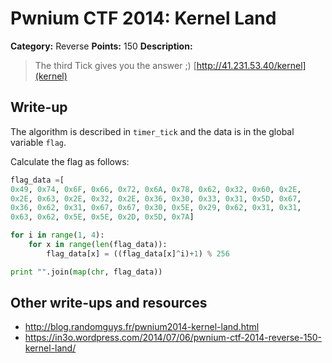 # Pwnium CTF 2014: Kernel Land

**Category:** Reverse
**Points:** 150
**Description:**

> The third Tick gives you the answer ;) [http://41.231.53.40/kernel](kernel)

## Write-up

The algorithm is described in `timer_tick` and the data is in the global variable `flag`.

Calculate the flag as follows:

```python
flag_data =[
0x49, 0x74, 0x6F, 0x66, 0x72, 0x6A, 0x78, 0x62, 0x32, 0x60, 0x2E,
0x2E, 0x63, 0x2E, 0x32, 0x2E, 0x36, 0x30, 0x33, 0x31, 0x5D, 0x67,
0x36, 0x62, 0x31, 0x67, 0x67, 0x30, 0x5E, 0x29, 0x62, 0x31, 0x31,
0x63, 0x62, 0x5E, 0x5E, 0x2D, 0x5D, 0x7A]

for i in range(1, 4):
    for x in range(len(flag_data)):
        flag_data[x] = ((flag_data[x]^i)+1) % 256

print "".join(map(chr, flag_data))
```

## Other write-ups and resources

* <http://blog.randomguys.fr/pwnium2014-kernel-land.html>
* <https://in3o.wordpress.com/2014/07/06/pwnium-ctf-2014-reverse-150-kernel-land/>
